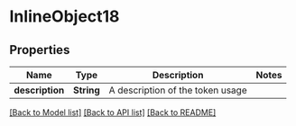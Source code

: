 # InlineObject18

## Properties

Name | Type | Description | Notes
------------ | ------------- | ------------- | -------------
**description** | **String** | A description of the token usage | 

[[Back to Model list]](../README.md#documentation-for-models) [[Back to API list]](../README.md#documentation-for-api-endpoints) [[Back to README]](../README.md)


